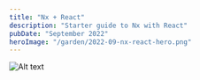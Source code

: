 ```yaml
---
title: "Nx + React"
description: "Starter guide to Nx with React"
pubDate: "September 2022"
heroImage: "/garden/2022-09-nx-react-hero.png"
---
```


![Alt text](/garden/2022-09-nx-react.png)
